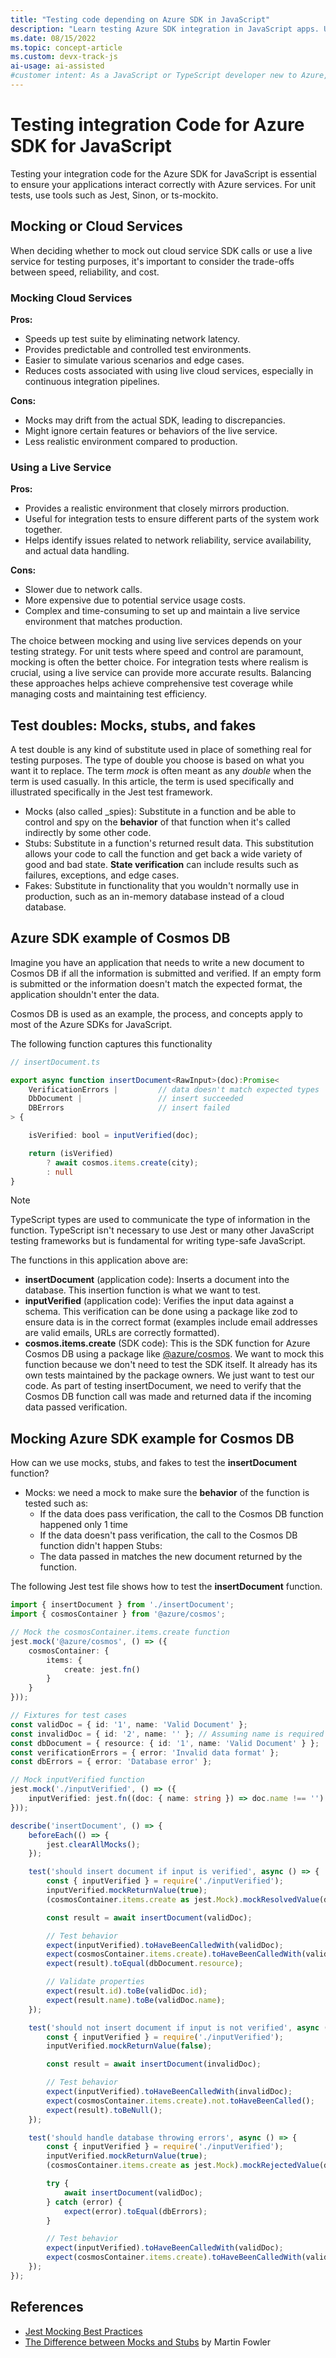 ```yaml
---
title: "Testing code depending on Azure SDK in JavaScript"
description: "Learn testing Azure SDK integration in JavaScript apps. Understand when to use a live dependency, when to use doubles and how to use mocks with the SDKs."
ms.date: 08/15/2022
ms.topic: concept-article
ms.custom: devx-track-js
ai-usage: ai-assisted
#customer intent: As a JavaScript or TypeScript developer new to Azure, I want understand how to test my code which depends on the Azure SDKs so that only test what is needed.
---
```


# Testing integration Code for Azure SDK for JavaScript

Testing your integration code for the Azure SDK for JavaScript is essential to ensure your applications interact correctly with Azure services. 
For unit tests, use tools such as Jest, Sinon, or ts-mockito. 

## Mocking or Cloud Services

When deciding whether to mock out cloud service SDK calls or use a live service for testing purposes, it's important to consider the trade-offs between speed, reliability, and cost.

### Mocking Cloud Services

**Pros:**

- Speeds up test suite by eliminating network latency.
- Provides predictable and controlled test environments.
- Easier to simulate various scenarios and edge cases.
- Reduces costs associated with using live cloud services, especially in continuous integration pipelines.

**Cons:**

- Mocks may drift from the actual SDK, leading to discrepancies.
- Might ignore certain features or behaviors of the live service.
- Less realistic environment compared to production.

### Using a Live Service

**Pros:**

- Provides a realistic environment that closely mirrors production.
- Useful for integration tests to ensure different parts of the system work together.
- Helps identify issues related to network reliability, service availability, and actual data handling.

**Cons:**

- Slower due to network calls.
- More expensive due to potential service usage costs.
- Complex and time-consuming to set up and maintain a live service environment that matches production.

The choice between mocking and using live services depends on your testing strategy. For unit tests where speed and control are paramount, mocking is often the better choice. For integration tests where realism is crucial, using a live service can provide more accurate results. Balancing these approaches helps achieve comprehensive test coverage while managing costs and maintaining test efficiency.

## Test doubles: Mocks, stubs, and fakes

A test double is any kind of substitute used in place of something real for testing purposes. The type of double you choose is based on what you want it to replace. The term _mock_ is often meant as any _double_ when the term is used casually. In this article, the term is used specifically and illustrated specifically in the Jest test framework. 

- Mocks (also called _spies): Substitute in a function and be able to control and spy on the **behavior** of that function when it's called indirectly by some other code. 
- Stubs: Substitute in a function's returned result data. This substitution allows your code to call the function and get back a wide variety of good and bad state. **State verification** can include results such as failures, exceptions, and edge cases. 
- Fakes: Substitute in functionality that you wouldn't normally use in production, such as an in-memory database instead of a cloud database.

## Azure SDK example of Cosmos DB

Imagine you have an application that needs to write a new document to Cosmos DB if all the information is submitted and verified. If an empty form is submitted or the information doesn't match the expected format, the application shouldn't enter the data. 

Cosmos DB is used as an example, the process, and concepts apply to most of the Azure SDKs for JavaScript.

The following function captures this functionality

```typescript
// insertDocument.ts

export async function insertDocument<RawInput>(doc):Promise<
    VerificationErrors |         // data doesn't match expected types
    DbDocument |                 // insert succeeded
    DBErrors                     // insert failed
> {

    isVerified: bool = inputVerified(doc);

    return (isVerified)
        ? await cosmos.items.create(city);
        : null
}
```

> [!NOTE]
> TypeScript types are used to communicate the type of information in the function. TypeScript isn't necessary to use Jest or many other JavaScript testing frameworks but is fundamental for writing type-safe JavaScript. 

The functions in this application above are:

- **insertDocument** (application code): Inserts a document into the database. This insertion function is what we want to test.
- **inputVerified** (application code): Verifies the input data against a schema. This verification can be done using a package like zod to ensure data is in the correct format (examples include email addresses are valid emails, URLs are correctly formatted).
- **cosmos.items.create** (SDK code): This is the SDK function for Azure Cosmos DB using a package like [@azure/cosmos](https://www.npmjs.com/package/@azure/cosmos). We want to mock this function because we don't need to test the SDK itself. It already has its own tests maintained by the package owners. We just want to test our code. As part of testing insertDocument, we need to verify that the Cosmos DB function call was made and returned data if the incoming data passed verification.

## Mocking Azure SDK example for Cosmos DB

How can we use mocks, stubs, and fakes to test the **insertDocument** function? 

- Mocks: we need a mock to make sure the **behavior** of the function is tested such as:
  - If the data does pass verification, the call to the Cosmos DB function happened only 1 time
  - If the data doesn't pass verification, the call to the Cosmos DB function didn't happen
 Stubs:
  - The data passed in matches the new document returned by the function.

The following Jest test file shows how to test the **insertDocument** function.

```typescript
import { insertDocument } from './insertDocument';
import { cosmosContainer } from '@azure/cosmos';

// Mock the cosmosContainer.items.create function
jest.mock('@azure/cosmos', () => ({
    cosmosContainer: {
        items: {
            create: jest.fn()
        }
    }
}));

// Fixtures for test cases
const validDoc = { id: '1', name: 'Valid Document' };
const invalidDoc = { id: '2', name: '' }; // Assuming name is required
const dbDocument = { resource: { id: '1', name: 'Valid Document' } };
const verificationErrors = { error: 'Invalid data format' };
const dbErrors = { error: 'Database error' };

// Mock inputVerified function
jest.mock('./inputVerified', () => ({
    inputVerified: jest.fn((doc: { name: string }) => doc.name !== '')
}));

describe('insertDocument', () => {
    beforeEach(() => {
        jest.clearAllMocks();
    });

    test('should insert document if input is verified', async () => {
        const { inputVerified } = require('./inputVerified');
        inputVerified.mockReturnValue(true);
        (cosmosContainer.items.create as jest.Mock).mockResolvedValue(dbDocument);

        const result = await insertDocument(validDoc);

        // Test behavior
        expect(inputVerified).toHaveBeenCalledWith(validDoc);
        expect(cosmosContainer.items.create).toHaveBeenCalledWith(validDoc);
        expect(result).toEqual(dbDocument.resource);

        // Validate properties
        expect(result.id).toBe(validDoc.id);
        expect(result.name).toBe(validDoc.name);
    });

    test('should not insert document if input is not verified', async () => {
        const { inputVerified } = require('./inputVerified');
        inputVerified.mockReturnValue(false);

        const result = await insertDocument(invalidDoc);

        // Test behavior
        expect(inputVerified).toHaveBeenCalledWith(invalidDoc);
        expect(cosmosContainer.items.create).not.toHaveBeenCalled();
        expect(result).toBeNull();
    });

    test('should handle database throwing errors', async () => {
        const { inputVerified } = require('./inputVerified');
        inputVerified.mockReturnValue(true);
        (cosmosContainer.items.create as jest.Mock).mockRejectedValue(dbErrors);

        try {
            await insertDocument(validDoc);
        } catch (error) {
            expect(error).toEqual(dbErrors);
        }

        // Test behavior
        expect(inputVerified).toHaveBeenCalledWith(validDoc);
        expect(cosmosContainer.items.create).toHaveBeenCalledWith(validDoc);
    });
});
```


## References

* [Jest Mocking Best Practices](https://devblogs.microsoft.com/ise/jest-mocking-best-practices/)
* [The Difference between Mocks and Stubs](https://martinfowler.com/articles/mocksArentStubs.html#TheDifferenceBetweenMocksAndStubs) by Martin Fowler

